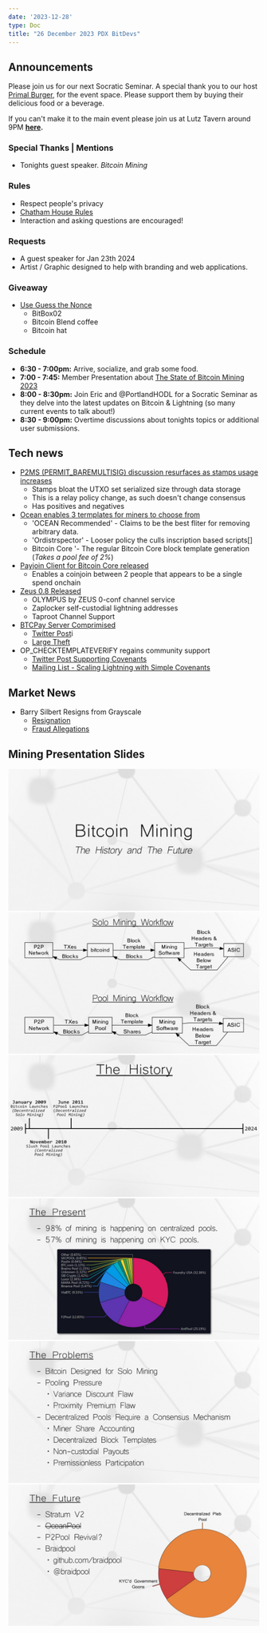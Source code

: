 ```yaml
---
date: '2023-12-28'
type: Doc
title: "26 December 2023 PDX BitDevs"
---
```


## Announcements

Please join us for our next Socratic Seminar. A special thank you to our host <a href="https://dicksprimalburger.com/" data-no-summary>Primal Burger</a>, for the event space. Please support them by buying their delicious food or a beverage.

If you can't make it to the main event please join us at Lutz Tavern around 9PM **<a href="https://www.lutztavern.com/" data-no-summary>here</a>.**

### Special Thanks | Mentions
- Tonights guest speaker. _Bitcoin Mining_

### Rules
- Respect people's privacy
- [Chatham House Rules](https://www.chathamhouse.org/about-us/chatham-house-rule)
- Interaction and asking questions are encouraged!

### Requests
- A guest speaker for Jan 23th 2024
- Artist / Graphic designed to help with branding and web applications.

### Giveaway
- [Use Guess the Nonce](https://nonce.portlandbitdevs.com/)
    - BitBox02
    - Bitcoin Blend coffee
    - Bitcoin hat

### Schedule
- **6:30 - 7:00pm:** Arrive, socialize, and grab some food.
- **7:00 - 7:45:** Member Presentation about [The State of Bitcoin Mining 2023]()
- **8:00 - 8:30pm:** Join Eric and @PortlandHODL for a Socratic Seminar as they delve into the latest updates on Bitcoin & Lightning (so many current events to talk about!)
- **8:30 - 9:00pm:** Overtime discussions about tonights topics or additional user submissions.

## Tech news
- [P2MS (PERMIT_BAREMULTISIG) discussion resurfaces as stamps usage increases](https://github.com/bitcoin/bitcoin/pull/28217)
    - Stamps bloat the UTXO set serialized size through data storage
    - This is a relay policy change, as such doesn't change consensus
    - Has positives and negatives
- [Ocean enables 3 termplates for miners to choose from](https://twitter.com/ocean_mining/status/1737745210191564958)
    - 'OCEAN Recommended' - Claims to be the best fliter for removing arbitrary data.
    - 'Ordistrspector' - Looser policy the culls inscription based scripts[]
    - Bitcoin Core '- The regular Bitcoin Core block template generation (_Takes a pool fee of 2%_)
- [Payjoin Client for Bitcoin Core released](https://github.com/payjoin/rust-payjoin/tree/master/payjoin-cli)
    - Enables a coinjoin between 2 people that appears to be a single spend onchain
- [Zeus 0.8 Released](https://github.com/ZeusLN/zeus/releases/tag/v0.8.0)
    - OLYMPUS by ZEUS 0-conf channel service
    - Zaplocker self-custodial lightning addresses
    - Taproot Channel Support
- [BTCPay Server Comprimised](https://github.com/dennisreimann/btcpayserver-plugin-lnbank/)
    - [Twitter Post](https://twitter.com/BtcpayServer/status/1739669361223172448)i
    - [Large Theft](https://stacker.news/items/347361)
- OP_CHECKTEMPLATEVERIFY regains community support
    - [Twitter Post Supporting Covenants](https://twitter.com/reardencode/status/1739059702485709212)
    - [Mailing List - Scaling Lightning with Simple Covenants](https://lists.linuxfoundation.org/pipermail/bitcoin-dev/2023-September/021941.html)

## Market News
- Barry Silbert Resigns from Grayscale
    - [Resignation](https://www.bloomberg.com/news/articles/2023-12-26/grayscale-says-barry-silbert-resigns-as-chairman-of-the-board?embedded-checkout=true)
    - [Fraud Allegations](https://x.com/real_vijay/status/1721385528510251182?s=46)

## Mining Presentation Slides
![Title Slide](mining_presentation/1.jpg)
![Mining Flow](mining_presentation/2.jpg)
![Mining History](mining_presentation/3.jpg)
![Present Mining](mining_presentation/4.jpg)
![Problems](mining_presentation/5.jpg)
![The Future](mining_presentation/6.jpg)
